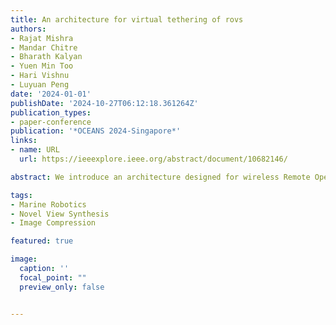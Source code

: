 ```yaml
---
title: An architecture for virtual tethering of rovs
authors:
- Rajat Mishra
- Mandar Chitre
- Bharath Kalyan
- Yuen Min Too
- Hari Vishnu
- Luyuan Peng
date: '2024-01-01'
publishDate: '2024-10-27T06:12:18.361264Z'
publication_types:
- paper-conference
publication: '*OCEANS 2024-Singapore*'
links:
- name: URL
  url: https://ieeexplore.ieee.org/abstract/document/10682146/

abstract: We introduce an architecture designed for wireless Remote Operated Vehicle (ROV) operations during intervention surveys. Using the recent advancements in 3D modeling, visual odometry, video compression, and underwater communication, our approach aims to facilitate fully wireless ROV operations. The proposed architecture comprises several modular blocks, each with versatile applications spanning diverse domains, including multiplayer gaming, remote rover control and video transmission over a low-bandwidth connection. This comprehensive framework signifies progress in ROV operations, replacing the traditional physical tether with a software-defined virtual tether.

tags:
- Marine Robotics
- Novel View Synthesis 
- Image Compression

featured: true

image:
  caption: ''
  focal_point: ""
  preview_only: false


---
```

